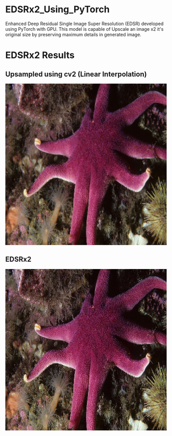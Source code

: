 # EDSRx2_Using_PyTorch
Enhanced Deep Residual Single Image Super Resolution (EDSR) developed using PyTorch with GPU. This model is capable of Upscale an image x2 it's original size by preserving maximum details in generated image.
# EDSRx2 Results

## Upsampled using cv2 (Linear Interpolation)
![Upsampled using cv2](./images/CV2.jpg)

## EDSRx2
![EDSRx2](./images/upscaled_image.jpg)

